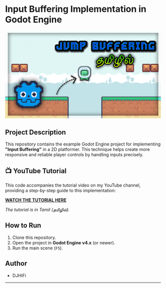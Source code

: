 # Input Buffering Implementation in Godot Engine

![Input Buffering Godot Thumbnail](https://github.com/darwin-001/godot-input-buffering/blob/edcacef23c6e96427607656e5651b68bffd1f03c/Godot%20Jump%20Buffering.png)

## Project Description

This repository contains the example Godot Engine project for implementing **"Input Buffering"** in a 2D platformer. This technique helps create more responsive and reliable player controls by handling inputs precisely.

## 📺 YouTube Tutorial

This code accompanies the tutorial video on my YouTube channel, providing a step-by-step guide to this implementation:

[**WATCH THE TUTORIAL HERE**](https://youtu.be/J4KGrfCWpmM?si=Y0uGG3EEfL7J81GZ)

*The tutorial is in Tamil (தமிழில்).*

## How to Run

1.  Clone this repository.
2.  Open the project in **Godot Engine v4.x** (or newer).
3.  Run the main scene (`F5`).

## Author

* DJHiFi

---
